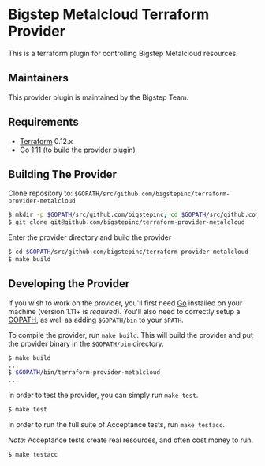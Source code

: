 Bigstep Metalcloud Terraform Provider
==================
This is a terraform plugin for controlling Bigstep Metalcloud resources.

Maintainers
-----------

This provider plugin is maintained by the Bigstep Team.

Requirements
------------

-	[Terraform](https://www.terraform.io/downloads.html) 0.12.x
-	[Go](https://golang.org/doc/install) 1.11 (to build the provider plugin)


Building The Provider
---------------------

Clone repository to: `$GOPATH/src/github.com/bigstepinc/terraform-provider-metalcloud`

```sh
$ mkdir -p $GOPATH/src/github.com/bigstepinc; cd $GOPATH/src/github.com/bigstepinc
$ git clone git@github.com/bigstepinc/terraform-provider-metalcloud
```

Enter the provider directory and build the provider

```sh
$ cd $GOPATH/src/github.com/bigstepinc/terraform-provider-metalcloud
$ make build
```
Developing the Provider
---------------------------

If you wish to work on the provider, you'll first need [Go](http://www.golang.org) installed on your machine (version 1.11+ is *required*). You'll also need to correctly setup a [GOPATH](http://golang.org/doc/code.html#GOPATH), as well as adding `$GOPATH/bin` to your `$PATH`.

To compile the provider, run `make build`. This will build the provider and put the provider binary in the `$GOPATH/bin` directory.

```sh
$ make build
...
$ $GOPATH/bin/terraform-provider-metalcloud
...
```

In order to test the provider, you can simply run `make test`.

```sh
$ make test
```

In order to run the full suite of Acceptance tests, run `make testacc`.

*Note:* Acceptance tests create real resources, and often cost money to run.

```sh
$ make testacc
```

